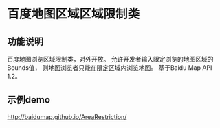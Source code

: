 百度地图区域区域限制类
===========================

功能说明
-------------------------

百度地图浏览区域限制类，对外开放。 允许开发者输入限定浏览的地图区域的Bounds值， 则地图浏览者只能在限定区域内浏览地图。 基于Baidu Map API 1.2。

示例demo
-----------------------------------

http://baidumap.github.io/AreaRestriction/
